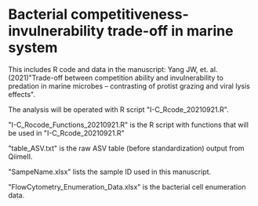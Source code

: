 # Bacterial competitiveness-invulnerability trade-off in marine system
This includes R code and data in the manuscript: Yang JW, et. al.(2021)"Trade-off between competition ability and invulnerability to predation in marine microbes – contrasting of protist grazing and viral lysis effects".

The analysis will be operated with R script "I-C_Rcode_20210921.R".

"I-C_Rocode_Functions_20210921.R" is the R script with functions that will be used in "I-C_Rcode_20210921.R"

"table_ASV.txt" is the raw ASV table (before standardization) output from QiimeII.

"SampeName.xlsx" lists the sample ID used in this manuscript.

"FlowCytometry_Enumeration_Data.xlsx" is the bacterial cell enumeration data. 

